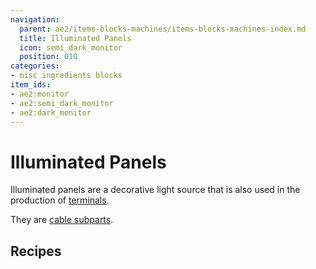 ```yaml
---
navigation:
  parent: ae2/items-blocks-machines/items-blocks-machines-index.md
  title: Illuminated Panels
  icon: semi_dark_monitor
  position: 010
categories:
- misc ingredients blocks
item_ids:
- ae2:monitor
- ae2:semi_dark_monitor
- ae2:dark_monitor
---
```


# Illuminated Panels

<GameScene zoom="6" background="transparent">
  <ImportStructure src="../assets/assemblies/illuminated_panels.snbt" />
  <IsometricCamera yaw="-75" pitch="30" />
</GameScene>

Illuminated panels are a decorative light source that is also used in the production of [terminals](terminals.md).

They are [cable subparts](../ae2-mechanics/cable-subparts.md).

## Recipes

<Row>
  <RecipeFor id="monitor" />

  <RecipeFor id="semi_dark_monitor" />

  <RecipeFor id="dark_monitor" />
</Row>
